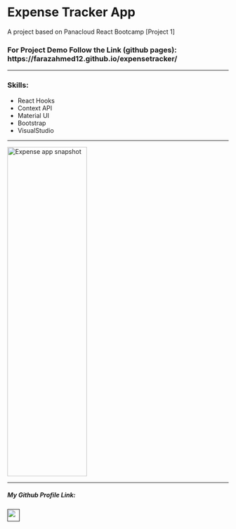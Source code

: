 <h1>Expense Tracker App</h1>

<p>A project based on Panacloud React Bootcamp [Project 1]</p>


<h3>For Project Demo Follow the Link (github pages): https://farazahmed12.github.io/expensetracker/</h3>
<hr />
<h3>Skills:</h3>

<ul>
  <li>React Hooks</li>
  <li>Context API</li>
  <li>Material UI</li>
  <li>Bootstrap</li>
  <li>VisualStudio</li>
  
</ul>

<hr />
<a href='https://farazahmed12.github.io/expensetracker' target="_blank">
<img width='60%' height='750px' alt='Expense app snapshot' src="https://user-images.githubusercontent.com/79910338/151331707-6da14b53-a937-4a05-995b-a966c79eae74.png"/>
</a>

<hr />

<h5>My Github Profile Link:</h5>
<a href=''>
  
  <img height='28rem'  src='https://img.shields.io/badge/Faraz%20Ahmed-Faraz%20Ahmed-181717?style=for-the-badge&logo=github' />
</a>
